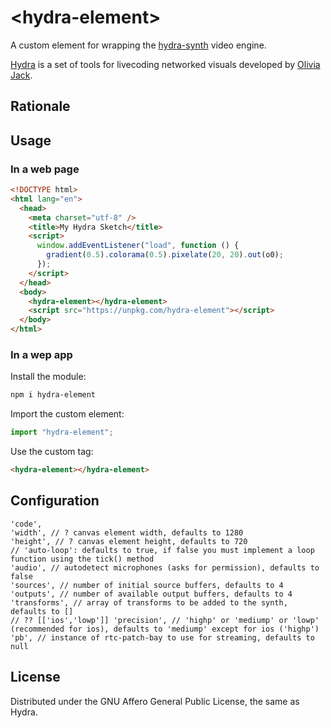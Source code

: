<!-- ![Logo](/logo.png) -->

# \<hydra-element>

A custom element for wrapping the [hydra-synth](https://github.com/ojack/hydra-synth) video engine.

[Hydra](https://github.com/ojack/hydra) is a set of tools for livecoding networked visuals developed by [Olivia Jack](https://ojack.xyz/).

## Rationale

## Usage

### In a web page

```html
<!DOCTYPE html>
<html lang="en">
  <head>
    <meta charset="utf-8" />
    <title>My Hydra Sketch</title>
    <script>
      window.addEventListener("load", function () {
        gradient(0.5).colorama(0.5).pixelate(20, 20).out(o0);
      });
    </script>
  </head>
  <body>
    <hydra-element></hydra-element>
    <script src="https://unpkg.com/hydra-element"></script>
  </body>
</html>
```

### In a wep app

Install the module:

```bash
npm i hydra-element
```

Import the custom element:

```js
import "hydra-element";
```

Use the custom tag:

```html
<hydra-element></hydra-element>
```

## Configuration

```
'code',
'width', // ? canvas element width, defaults to 1280
'height', // ? canvas element height, defaults to 720
// 'auto-loop': defaults to true, if false you must implement a loop function using the tick() method
'audio', // autodetect microphones (asks for permission), defaults to false
'sources', // number of initial source buffers, defaults to 4
'outputs', // number of available output buffers, defaults to 4
'transforms', // array of transforms to be added to the synth, defaults to []
// ?? [['ios','lowp']] 'precision', // 'highp' or 'mediump' or 'lowp' (recommended for ios), defaults to 'mediump' except for ios ('highp')
'pb', // instance of rtc-patch-bay to use for streaming, defaults to null
```

## License

Distributed under the GNU Affero General Public License, the same as Hydra.
